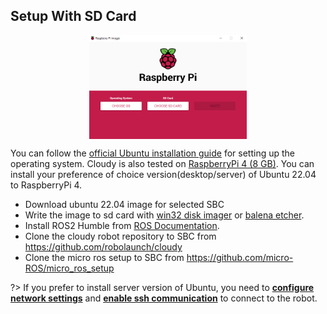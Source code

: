 ## **Setup With SD Card**

<img style="width:50%; margin-left:auto; margin-right:auto; display:block" src="https://raw.githubusercontent.com/robolaunch/trademark/main/repository-media/cloudy/images/rpimager.jpg"/>

You can follow the [official Ubuntu installation guide](https://releases.ubuntu.com/22.04/) for setting up the operating system.
Cloudy is also tested on [RaspberryPi 4 (8 GB)](https://www.raspberrypi.com/products/raspberry-pi-4-model-b/). You can install your preference of choice version(desktop/server) of Ubuntu 22.04 to RaspberryPi 4. 

* Download ubuntu 22.04 image for selected SBC
* Write the image to sd card with <a href="https://win32diskimager.org/">win32 disk imager</a> or <a href="https://www.balena.io/etcher">balena etcher</a>.
* Install ROS2 Humble from <a href="https://docs.ros.org/en/humble/index.html">ROS Documentation</a>.
* Clone the cloudy robot repository to SBC from https://github.com/robolaunch/cloudy
* Clone the micro ros setup to SBC from https://github.com/micro-ROS/micro_ros_setup


?> If you prefer to install server version of Ubuntu, you need to [**configure network settings**](https://linuxhint.com/ubuntu-22-04-network-configuration/) and [**enable ssh communication**](https://linuxhint.com/enable-use-ssh-ubuntu/) to connect to the robot.

